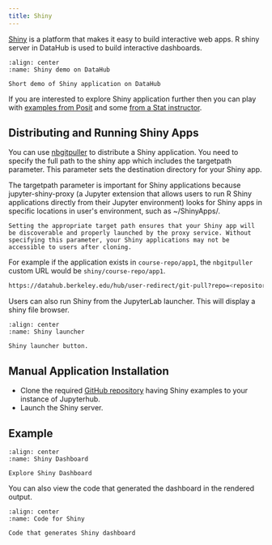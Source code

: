 ```yaml
---
title: Shiny
---
```


[Shiny](https://shiny.posit.co) is a platform that makes it easy to build
interactive web apps. R shiny server in DataHub is used to build interactive
dashboards.

```{figure} ../images/shiny_combined.gif
:align: center
:name: Shiny demo on DataHub

Short demo of Shiny application on DataHub
```

If you are interested to explore Shiny application further then you can play
with [examples from Posit](https://github.com/rstudio/shiny-examples) and some
[from a Stat instructor](https://github.com/gastonstat/shiny-introstats/).


## Distributing and Running Shiny Apps

You can use [nbgitpuller](nbgitpuller.md) to distribute a Shiny application. You need to specify the full path to the shiny app which includes the targetpath parameter. This parameter sets the destination directory for your Shiny app.

The targetpath parameter is important for Shiny applications because jupyter-shiny-proxy (a Jupyter extension that allows users to run R Shiny applications directly from their Jupyter environment) looks for Shiny apps in specific locations in user's environment, such as ~/ShinyApps/. 

```note
Setting the appropriate target path ensures that your Shiny app will be discoverable and properly launched by the proxy service. Without specifying this parameter, your Shiny applications may not be accessible to users after cloning.
```

For example if the application exists in `course-repo/app1`, the `nbgitpuller` custom URL would be `shiny/course-repo/app1`.

```bash
https://datahub.berkeley.edu/hub/user-redirect/git-pull?repo=<repository-url>&branch=<branch-name>&targetpath=<target-directory>
```

Users can also run Shiny from the JupyterLab launcher. This will display a shiny file browser.

```{figure} ../images/shiny-launcher.png
:align: center
:name: Shiny launcher

Shiny launcher button.
```

## Manual Application Installation

- Clone the required [GitHub repository](https://github.com/rstudio/shiny-examples) having Shiny examples to your instance of Jupyterhub.
- Launch the Shiny server.

## Example

```{figure} ../images/shinyDashboard.PNG
:align: center
:name: Shiny Dashboard

Explore Shiny Dashboard
```

You can also view the code that generated the dashboard in the rendered output. 

```{figure} ../images/shinycode.PNG
:align: center
:name: Code for Shiny

Code that generates Shiny dashboard
```

